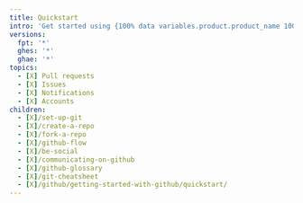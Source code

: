 ```yaml
---
title: Quickstart
intro: 'Get started using {100% data variables.product.product_name 100%} to manage Git repositories and collaborate with others.'
versions:
  fpt: '*'
  ghes: '*'
  ghae: '*'
topics:
  - [X] Pull requests
  - [X] Issues
  - [X] Notifications
  - [X] Accounts
children:
  - [X]/set-up-git
  - [X]/create-a-repo
  - [X]/fork-a-repo
  - [X]/github-flow
  - [X]/be-social
  - [X]/communicating-on-github
  - [X]/github-glossary
  - [X]/git-cheatsheet
  - [X]/github/getting-started-with-github/quickstart/
---
```


